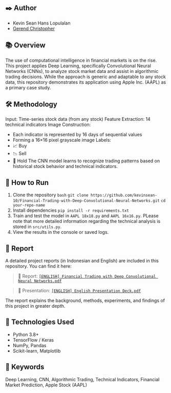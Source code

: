 ## ✒️ Author
- Kevin Sean Hans Lopulalan  
- [Gerend Christopher](https://www.linkedin.com/in/gerendchristopher?lipi=urn%3Ali%3Apage%3Ad_flagship3_profile_view_base_contact_details%3BLAHEs2D5TRWTFm9d8xl7Eg%3D%3D)

## 📚 Overview
The use of computational intelligence in financial markets is on the rise. This project applies Deep Learning, specifically Convolutional Neural Networks (CNNs), to analyze stock market data and assist in algorithmic trading decisions.
While the approach is generic and adaptable to any stock data, this repository demonstrates its application using Apple Inc. (AAPL) as a primary case study.

## 🛠️ Methodology
Input: Time-series stock data (from any stock)
Feature Extraction: 14 technical indicators
Image Construction:
- Each indicator is represented by 16 days of sequential values
- Forming a 16×16 pixel grayscale image
Labels:
- 📈 Buy
- 📉 Sell
- 🤝 Hold
The CNN model learns to recognize trading patterns based on historical stock behavior and technical indicators.

## 🚀 How to Run
1. Clone the repository
   ```bash```
   ```git clone https://github.com/kevinsean-10/Financial-Trading-with-Deep-Convolutional-Neural-Networks.git```
   ```cd your-repo-name```
2. Install dependencies
   ```pip install -r requirements.txt```
4. Train and test the model in ```AAPL 18x18.py``` and ```AAPL 16x16.py```.
   PLease note that more detailed information regarding the technical analysis is stored in
   ```src/utils.py```.
5. View the results in the console or saved logs.

## 📄 Report
A detailed project reports (in Indonesian and English) are included in this repository.
You can find it here:
> 📄 Report: [`[ENGLISH] Financial Trading with Deep Convolutional Neural Networks.pdf`](https://github.com/kevinsean-10/Financial-Trading-with-Deep-Convolutional-Neural-Networks/blob/90ea9c27b9e486489b9f27a495c11fcd277afe6a/Reports/%5BENGLISH%5D%20Financial%20Trading%20with%20Deep%20Convolutional%20Neural%20Networks.pdf)

> 📄 Presentation: [`[ENGLISH] English Presentation Deck.pdf`](https://github.com/kevinsean-10/Financial-Trading-with-Deep-Convolutional-Neural-Networks/blob/90ea9c27b9e486489b9f27a495c11fcd277afe6a/Reports/%5BENGLISH%5D%20Presentation%20Deck.pdf)

The report explains the background, methods, experiments, and findings of this project in greater depth.

## 🔧 Technologies Used
- Python 3.8+
- TensorFlow / Keras
- NumPy, Pandas
- Scikit-learn, Matplotlib

## 🔑 Keywords
Deep Learning, CNN, Algorithmic Trading, Technical Indicators, Financial Market Prediction, Apple Stock (AAPL)

